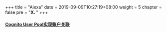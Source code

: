 +++
title = "Alexa"
date = 2019-09-09T10:27:19+08:00
weight = 5
chapter = false
pre = "<b>X. </b>"
+++

#### [Cognito User Pool实现账户关联](/alexa/account-linking-cognito/)

